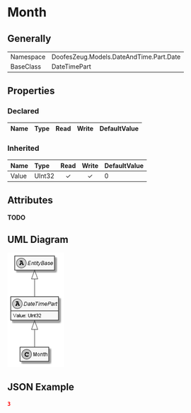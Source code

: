 ﻿# Month

## Generally

|||
|:-|:-|
|Namespace|DoofesZeug.Models.DateAndTime.Part.Date|
|BaseClass|DateTimePart|

## Properties

### Declared

|Name|Type|Read|Write|DefaultValue|
|:---|:---|:--:|:---:|:-----------|

### Inherited

|Name|Type|Read|Write|DefaultValue|
|:---|:---|:--:|:---:|:-----------|
|Value|UInt32|&#x2713;|&#x2713;|0|

## Attributes

**TODO**

## UML Diagram

![Month.png](./Month.png "Month")

## JSON Example

```json
3
```

